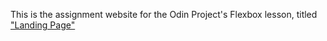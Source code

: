 This is the assignment website for the Odin Project's Flexbox lesson, titled ["Landing Page"](https://www.theodinproject.com/lessons/foundations-landing-page)